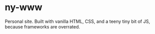 # ny-www

Personal site. Built with vanilla HTML, CSS, and a teeny tiny bit of JS, because frameworks are overrated.
